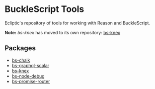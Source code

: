 # BuckleScript Tools

Ecliptic's repository of tools for working with Reason and BuckleScript.

**Note:** *bs-knex* has moved to its own repository: [bs-knex](https://github.com/bkonkle/bs-knex)

## Packages

* [bs-chalk](packages/bs-chalk)
* [bs-graphql-scalar](packages/bs-graphql-scalar)
* [bs-knex](https://github.com/bkonkle/bs-knex)
* [bs-node-debug](packages/bs-node-debug)
* [bs-promise-router](packages/bs-promise-router)
